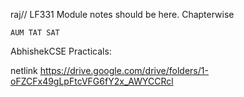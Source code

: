 raj// LF331 Module notes should be here. Chapterwise

`AUM TAT SAT`

AbhishekCSE Practicals:

netlink
https://drive.google.com/drive/folders/1-oFZCFx49gLpFtcVFG6fY2x_AWYCCRcl



